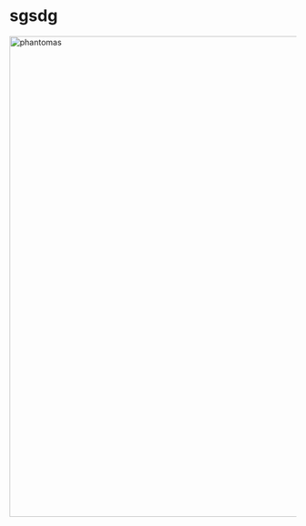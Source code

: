 # sgsdg

<img width="845" alt="phantomas" src="https://user-images.githubusercontent.com/88748978/197108751-4ad8ab55-a56f-49df-8cca-9c5371d78e15.png">
